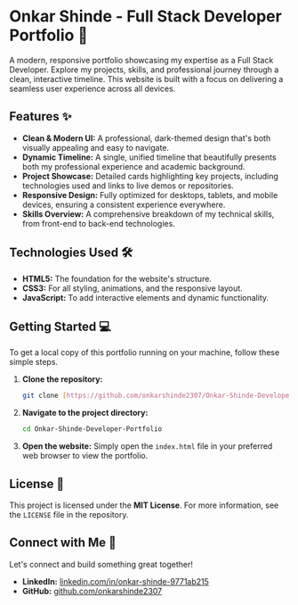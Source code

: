 # Onkar Shinde - Full Stack Developer Portfolio 🚀

A modern, responsive portfolio showcasing my expertise as a Full Stack Developer. Explore my projects, skills, and professional journey through a clean, interactive timeline. This website is built with a focus on delivering a seamless user experience across all devices.

## Features ✨

* **Clean & Modern UI:** A professional, dark-themed design that's both visually appealing and easy to navigate.
* **Dynamic Timeline:** A single, unified timeline that beautifully presents both my professional experience and academic background.
* **Project Showcase:** Detailed cards highlighting key projects, including technologies used and links to live demos or repositories.
* **Responsive Design:** Fully optimized for desktops, tablets, and mobile devices, ensuring a consistent experience everywhere.
* **Skills Overview:** A comprehensive breakdown of my technical skills, from front-end to back-end technologies.

## Technologies Used 🛠️

* **HTML5:** The foundation for the website's structure.
* **CSS3:** For all styling, animations, and the responsive layout.
* **JavaScript:** To add interactive elements and dynamic functionality.

## Getting Started 💻

To get a local copy of this portfolio running on your machine, follow these simple steps.

1.  **Clone the repository:**
    ```bash
    git clone [https://github.com/onkarshinde2307/Onkar-Shinde-Developer-Portfolio.git](https://github.com/onkarshinde2307/Onkar-Shinde-Developer-Portfolio.git)
    ```

2.  **Navigate to the project directory:**
    ```bash
    cd Onkar-Shinde-Developer-Portfolio
    ```

3.  **Open the website:**
    Simply open the `index.html` file in your preferred web browser to view the portfolio.

## License 📜

This project is licensed under the **MIT License**. For more information, see the `LICENSE` file in the repository.

## Connect with Me 👋

Let's connect and build something great together!

* **LinkedIn:** [linkedin.com/in/onkar-shinde-9771ab215](https://www.linkedin.com/in/onkar-shinde-9771ab215)
* **GitHub:** [github.com/onkarshinde2307](https://github.com/onkarshinde2307)
